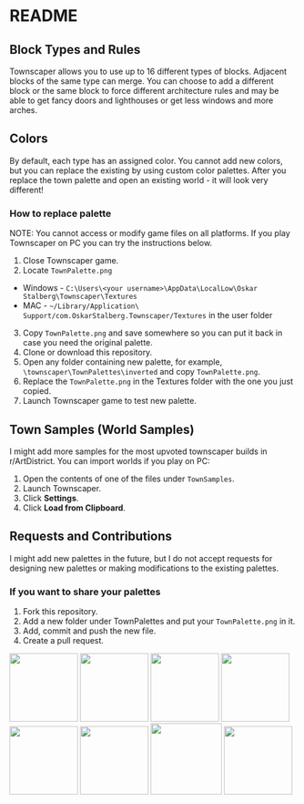 # README
## Block Types and Rules
Townscaper allows you to use up to 16 different types of blocks. Adjacent blocks of the same type can merge. 
You can choose to add a different block or the same block to force different architecture rules and may be able to get fancy doors and lighthouses or get less windows and more arches.

## Colors
By default, each type has an assigned color. You cannot add new colors, but you can replace the existing by using custom color palettes. 
After you replace the town palette and open an existing world - it will look very different!

### How to replace palette
NOTE: You cannot access or modify game files on all platforms. If you play Townscaper on PC you can try the instructions below.

1. Close Townscaper game.
2. Locate `TownPalette.png`
  - Windows - `C:\Users\<your username>\AppData\LocalLow\Oskar Stalberg\Townscaper\Textures`
  - MAC - `~/Library/Application\ Support/com.OskarStalberg.Townscaper/Textures` in the user folder
3. Copy `TownPalette.png` and save somewhere so you can put it back in case you need the original palette.
4. Clone or download this repository.
5. Open any folder containing new palette, for example, `\townscaper\TownPalettes\inverted` and copy `TownPalette.png`.
6. Replace the `TownPalette.png` in the Textures folder with the one you just copied.
7. Launch Townscaper game to test new palette.

## Town Samples (World Samples)
I might add more samples for the most upvoted townscaper builds in r/ArtDistrict. 
You can import worlds if you play on PC:
1. Open the contents of one of the files under `TownSamples`.
2. Launch Townscaper.
3. Click **Settings**.
4. Click **Load from Clipboard**. 

## Requests and Contributions
I might add new palettes in the future, but I do not accept requests for designing new palettes or making modifications to the existing palettes.

### If you want to share your palettes
1. Fork this repository.
2. Add a new folder under TownPalettes and put your `TownPalette.png` in it.
3. Add, commit and push the new file.
4. Create a pull request.

<p float="left">
  <img src="https://encrypted-tbn0.gstatic.com/images?q=tbn:ANd9GcT0fMS6unwoBuArvjGgiujnosEE4HIEWB9aYw&usqp=CAU" width="120"/>
  <img src="https://encrypted-tbn0.gstatic.com/images?q=tbn:ANd9GcR1I9jzvTDNEuKvfInJcrG-JuFEQhJ17uPwVjACC5Cit62luIDJgvTseNj25we-W1emu0c&usqp=CAU" width="120"/>
  <img src="https://encrypted-tbn0.gstatic.com/images?q=tbn:ANd9GcSEQLW4Iu5WRGB2mqv59E9tCvB3Ya-6gUUo-tpNq2-OSQcu0IfVXQM526B7qiTkOHHtG08&usqp=CAU" width="120"/>
  <img src="https://encrypted-tbn0.gstatic.com/images?q=tbn:ANd9GcT4HvY7fU0wkMTdSIEZZbGo-FNmpZgFGPjmC9G7lJMtQL0NeV1kXO6Fq_oXwbdio3TMs84&usqp=CAU" width="120"/>
  <img src="https://encrypted-tbn0.gstatic.com/images?q=tbn:ANd9GcSzqFGRRY2faimnpjagoZzqmr9vq4d4EsiRGbrHxKGixU6gRkJmlIw6IioCauX1aiwg5ec&usqp=CAU" width="120"/>
  <img src="https://encrypted-tbn0.gstatic.com/images?q=tbn:ANd9GcQqojIZXPVgp2U1V7-sa4GkEceqLud3V8alCAEDaJbIkG17u37hySN1ncy_lY4A6nkyFWA&usqp=CAU" width="120"/>
  <img src="https://encrypted-tbn0.gstatic.com/images?q=tbn:ANd9GcQaC7LhvPqZPVbZPK4X8YeBTZtPRqOpjzEK8A&usqp=CAU" width="125"/>
  <img src="https://encrypted-tbn0.gstatic.com/images?q=tbn:ANd9GcR8rHr0D6MSLf5wRKZ4RyYFh05P4bT09gN8-MLYKVWWZTHO-Hb8DntpfQuuK-afIg9n5gI&usqp=CAU" width="120"/>
 </p>
